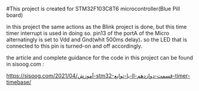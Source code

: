 #This project is created for STM32F103C8T6 microcontroller(Blue Pill board)

in this project the same actions as the Blink project is done, but this time timer interrupt is used in doing so.
pin13 of the portA of the Micro alternatingly is set to Vdd and Gnd(whit 500ms delay)، so the LED that is connected to this pin is turned-on and off accordingly.

the article and complete guidance for the code in this project can be found in sisoog.com :

https://sisoog.com/2021/04/آموزش-stm32-با-توابع-ll-قسمت-دوازدهم-timer-timebase/